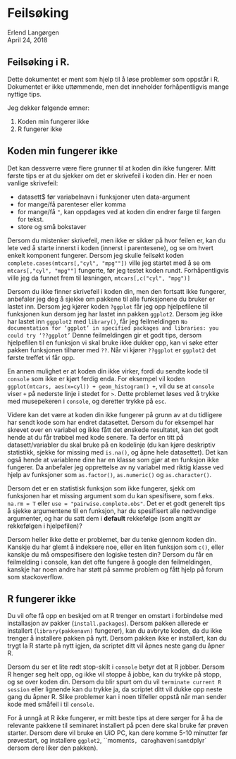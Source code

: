 # Feilsøking
Erlend Langørgen  
April 24, 2018  



## Feilsøking i R.

Dette dokumentet er ment som hjelp til å løse problemer som oppstår i R. Dokumentet er ikke uttømmende, men det inneholder forhåpentligvis mange nyttige tips.

Jeg dekker følgende emner:
1. Koden min fungerer ikke
2. R fungerer ikke

## Koden min fungerer ikke

Det kan dessverre være flere grunner til at koden din ikke fungerer. Mitt første tips er at du sjekker om det er skrivefeil i koden din. Her er noen vanlige skrivefeil:

* datasett$ før variabelnavn i funksjoner uten data-argument
* for mange/få parenteser eller komma
* for mange/få `"`, kan oppdages ved at koden din endrer farge til fargen for tekst.
* store og små bokstaver

Dersom du mistenker skrivefeil, men ikke er sikker på hvor feilen er, kan du lete ved å starte innerst i koden (innerst i parentesene), og se om hvert enkelt komponent fungerer. Dersom jeg skulle feilsøkt koden `complete.cases(mtcars[,"cyl", "mpg""])` ville jeg startet med å se om `mtcars[,"cyl", "mpg""]` fungerte, før jeg testet koden rundt. Forhåpentligvis ville jeg da funnet frem til løsningen, `mtcars[,c("cyl", "mpg")]`

Dersom du ikke finner skrivefeil i koden din, men den fortsatt ikke fungerer, anbefaler jeg deg å sjekke om pakkene til alle funksjonene du bruker er lastet inn. Dersom jeg kjører koden `?ggplot` får jeg opp hjelpefilene til funksjonen kun dersom jeg har lastet inn pakken `ggplot2`. Dersom jeg ikke har lastet inn `ggpplot2` med `library()`, får jeg feilmeldingen 
`No documentation for ‘ggplot’ in specified packages and libraries: you could try ‘??ggplot’`
Denne feilmeldingen gir et godt tips, dersom hjelpefilen til en funksjon vi skal bruke ikke dukker opp, kan vi søke etter pakken funksjonen tilhører med `??`. Når vi kjører `??ggplot` er `ggplot2` det første treffet vi får opp.

En annen mulighet er at koden din ikke virker, fordi du sendte kode til `console` som ikke er kjørt ferdig enda.
For eksempel vil koden `ggplot(mtcars, aes(x=cyl)) + geom_histogram() +`, vil du se at `console` viser `+` på nederste linje i stedet for `>`. Dette problemet løses ved å trykke med musepekeren i `console`, og
deretter trykke på `esc`. 

Videre kan det være at koden din ikke fungerer på grunn av at du tidligere har sendt kode som har endret datasettet. Dersom du for eksempel har skrevet over en variabel og ikke fått det ønskede resultatet, kan det godt hende at du får trøbbel med kode senere. Ta derfor en titt på datasett/variabler du skal bruke på en kodelinje (du kan kjøre deskriptiv statistikk, sjekke for missing med `is.na()`, og åpne hele datasettet). Det kan også hende at variablene dine har en klasse som gjør at en funksjon ikke fungerer. Da anbefaler jeg opprettelse av ny variabel med riktig klasse ved hjelp av funksjoner som `as.factor()`, `as.numeric()` og `as.character()`.

Dersom det er en statistisk funksjon som ikke fungerer, sjekk om funksjonen har et missing argument som du kan spesifisere, som f.eks. `na.rm = T` eller `use = "pairwise.complete.obs"`. Det er et godt generelt tips å sjekke argumentene til en funksjon, har du spesifisert alle nødvendige argumenter, og har du satt dem i **default** rekkefølge (som angitt av rekkefølgen i hjelpefilen)?

Dersom heller ikke dette er problemet, bør du tenke gjennom koden din. Kanskje du har glemt å indeksere noe, eller en liten funksjon som `c()`, eller kanskje du må omspesifisere den logiske testen din? Dersom du får en feilmelding i console, kan det ofte fungere å google den feilmeldingen, kanskje har noen andre har støtt på samme problem og fått hjelp på forum som stackoverflow.


## R fungerer ikke

Du vil ofte få opp en beskjed om at R trenger en omstart i forbindelse med installasjon av pakker (`install.packages`). Dersom pakken allerede er installert (`library(pakkenavn)` fungerer), kan du avbryte koden, da du ikke trenger å installere pakken på nytt. Dersom pakken ikke er installert, kan du trygt la R starte på nytt igjen, da scriptet ditt vil åpnes neste gang du åpner R.

Dersom du ser et lite rødt stop-skilt i `console` betyr det at R jobber. Dersom R henger seg helt opp, og ikke vil stoppe å jobbe, kan du trykke på stopp, og se over koden din. Dersom du blir spurt om du vil `terminate current R session` eller lignende kan du trykke ja, da scriptet ditt vil dukke opp neste gang du åpner R. Slike problemer kan i noen tilfeller oppstå når man sender kode med småfeil i til `console`.

For å unngå at R ikke fungerer, er mitt beste tips at dere sørger for å ha de relevante pakkene til seminaret installert på pcen dere skal bruke før prøven starter. Dersom dere vil bruke en UiO PC, kan dere komme 5-10 minutter før prøvestart, og installere `ggplot2`, ``moments`, `car` og `haven` (samt `dplyr` dersom dere liker den pakken).







